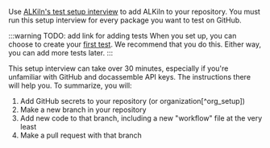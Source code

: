 Use [ALKiln's test setup interview](https://apps-dev.suffolklitlab.org/start/test-setup) to add ALKiln to your repository. You must run this setup interview for every package you want to test on GitHub.

:::warning TODO: add link for adding tests
When you set up, you can choose to create your [first test](#first-test). We recommend that you do this. Either way, you can add more tests later.
:::

This setup interview can take over 30 minutes, especially if you're unfamiliar with GitHub and docassemble API keys. The instructions there will help you. To summarize, you will:

1. Add GitHub secrets to your repository (or organization[^org_setup])
1. Make a new branch in your repository
1. Add new code to that branch, including a new "workflow" file at the very least
1. Make a pull request with that branch

<!--
  GitHub will run your first test. You can then see the results of that workflow [See the results](#see-github-test-results) and merge that PR
-->

<!-- You can read link: more about workflow files in the reference documentation. -->
